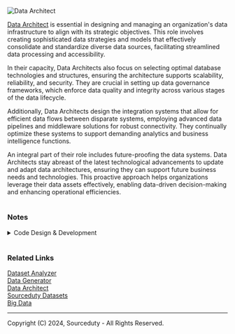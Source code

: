 ![Data Architect](https://github.com/sourceduty/Data_Architect/assets/123030236/599ae650-24d8-40ee-ac95-aaa28af5af7f)

[Data Architect](https://chatgpt.com/g/g-3gpIHu1BY-data-architect) is essential in designing and managing an organization's data infrastructure to align with its strategic objectives. This role involves creating sophisticated data strategies and models that effectively consolidate and standardize diverse data sources, facilitating streamlined data processing and accessibility.

In their capacity, Data Architects also focus on selecting optimal database technologies and structures, ensuring the architecture supports scalability, reliability, and security. They are crucial in setting up data governance frameworks, which enforce data quality and integrity across various stages of the data lifecycle.

Additionally, Data Architects design the integration systems that allow for efficient data flows between disparate systems, employing advanced data pipelines and middleware solutions for robust connectivity. They continually optimize these systems to support demanding analytics and business intelligence functions.

An integral part of their role includes future-proofing the data systems. Data Architects stay abreast of the latest technological advancements to update and adapt data architectures, ensuring they can support future business needs and technologies. This proactive approach helps organizations leverage their data assets effectively, enabling data-driven decision-making and enhancing operational efficiencies.

#
### Notes

<details><summary>Code Design & Development</summary>
<br>

Code Design:

Purpose: Involves planning the structure, architecture, and components of the software before actual coding begins.

Focus: Design focuses on how different parts of the system will interact, data flow, algorithms, and the overall architecture.

Outcome: Results in design documents, diagrams, and specifications that guide the development process.

Tools/Activities: Use of UML diagrams, flowcharts, design patterns, and architectural blueprints.

Code Development:

Purpose: Involves writing, testing, and refining the actual code based on the design specifications.

Focus: Development is concerned with implementing the design in a programming language, debugging, and ensuring functionality.

Outcome: Results in working software, which is tested and iterated upon.

Tools/Activities: Use of IDEs, version control systems, coding, unit testing, and code reviews.

<br>
</details>

#
### Related Links

[Dataset Analyzer](https://chatgpt.com/g/g-cYFvzXtdg-dataset-analyzer)
<br>
[Data Generator](https://github.com/sourceduty/Data_Generator)
<br>
[Data Architect](https://github.com/sourceduty/Data_Architect)
<br>
[Sourceduty Datasets](https://www.kaggle.com/sourceduty)
<br>
[Big Data](https://github.com/sourceduty/Big_Data)

***
Copyright (C) 2024, Sourceduty - All Rights Reserved.
